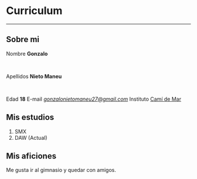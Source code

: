 # Curriculum
---
## Sobre mi
 Nombre **Gonzalo** 
 
 &nbsp;
 
 Apellidos **Nieto Maneu**
 
 &nbsp;
 
 Edad **18**
 E-mail *gonzalonietomaneu27@gmail.com*
 Instituto [Camí de Mar](https://www.inscamidemar.cat)

## Mis estudios

1. SMX 
2. DAW (Actual)

## Mis aficiones

Me gusta ir al gimnasio y quedar con amigos.
